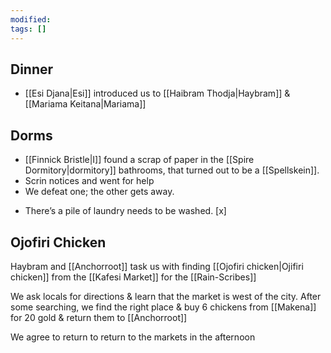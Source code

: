 ```yaml
---
modified: 
tags: []
---
```


## Dinner
* [[Esi Djana|Esi]]  introduced us to [[Haibram Thodja|Haybram]] & [[Mariama Keitana|Mariama]]
## Dorms
- [[Finnick Bristle|I]] found a scrap of paper in the [[Spire Dormitory|dormitory]] bathrooms, that turned out to be a [[Spellskein]].
- Scrin notices and went for help
- We defeat one; the other gets away.
* There’s a pile of laundry needs to be washed. [x] 
## Ojofiri Chicken
Haybram and [[Anchorroot]] task us with finding [[Ojofiri chicken|Ojifiri chicken]] from the [[Kafesi Market]] for the [[Rain-Scribes]]

We ask locals for directions & learn that the market is west of the city. 
After some searching, we find the right place & buy 6 chickens from [[Makena]] for 20 gold & return them to [[Anchorroot]]

We agree to return to return to the markets in the afternoon